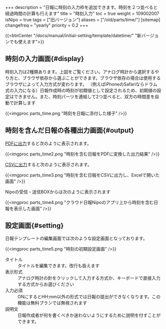 +++
description = "日報に時刻の入力枠を追加できます。時刻を２つ並べると経過時間の計算も行えます"
title = "時刻入力"
toc = true
weight = 109002007
isNipo = true
tags = ["旧バージョン"]
aliases = ["/old/parts/time/"]
[sitemap]
  changefreq = "yearly"
  priority = 0.2
+++

{{<btnCenter "/docs/manual/initial-setting/template/datetime/" "新バージョンでも使えます">}}

## 時刻の入力画面{#display}

時刻入力は2種類あります。上図をご覧ください。アナログ時計から選択するやり方と、ブラウザ依存から選ぶことができます。ブラウザ依存の場合は使用するブラウザによって入力方式が変わります。
（例えばiPhoneのSafariならドラム式の入力になる）日報作成時の時刻が初期値として設定されるため、初期値の設定はできません。また、時刻パーツを連結して2つ並べると、双方の時間差を自動で計算します

{{<imgproc parts_time.png "時刻を日報に添付した様子" />}}

## 時刻を含んだ日報の各種出力画面{#output}

[PDFに出力](/old/manual/pdf/)すると次のように表示されます。

{{<imgproc parts_time2.png "時刻を含む日報をPDFに変換した出力結果" />}}

[CSVに出力](/old/manual/analytics/)すると次のように表示されます。

{{<imgproc parts_time3.png "時刻を含む日報をCSVに出力し、Excelで開いた画面" />}}

Nipoの受信・送信BOXからは次のように表示されます

{{<imgproc parts_time4.png "クラウド日報Nipoのアプリ上から時刻を含む日報を表示した画面" />}}

## 設定画面{#setting}

日報テンプレートの編集画面では次のような設定画面となっております。

{{<imgproc parts_time5.png "時刻の初期設定画面" />}}


<dl class="basic">
  <dt>タイトル</dt>
  <dd>タイトルを編集できます。改行も扱えます</dd>
  <dt>表示形式</dt>
  <dd>アナログ時計の針をクリックして入力する方式か、キーボードで直接入力する方式からお選びください</dd>
  <dt>入力必須</dt>
  <dd>ONにするとHH:mm以外の形式では日報の提出ができなくなります。この機能は無料プランでは無視されます</dd>
  <dt>説明文</dt>
  <dd>日報作成者が何を書くべきか迷わないようにするために説明を付すことができます。</dd>
</dl>

